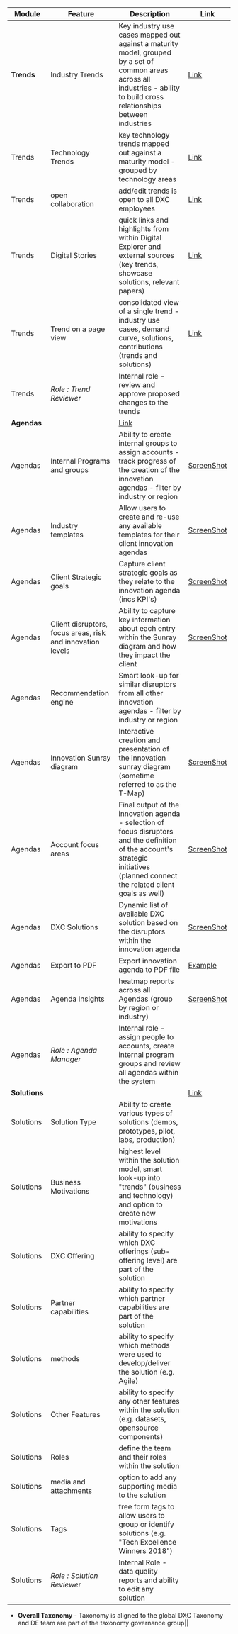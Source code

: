 | **Module** | **Feature** | **Description** | **Link** |
| --- | --- | --- |---|
|**Trends** | Industry Trends | Key industry use cases mapped out against a maturity model, grouped by a set of common areas across all industries - ability to build cross relationships between industries | [Link](https://digitalexplorer.dxc.com/de/industry) |
| Trends | Technology Trends | key technology trends mapped out against a maturity model - grouped by technology areas | [Link](https://digitalexplorer.dxc.com/de/technology) |
| Trends | open collaboration | add/edit trends is open to all DXC employees | [Link](https://digitalexplorer.dxc.com/de/collaboration/main) |
| Trends | Digital Stories | quick links and highlights from within Digital Explorer and external sources (key trends, showcase solutions, relevant papers) | [Link](https://digitalexplorer.dxc.com/de/stories) |
| Trends | Trend on a page view | consolidated view of a single trend - industry use cases, demand curve, solutions, contributions (trends and solutions) | [Link](https://digitalexplorer.dxc.com/de/stats/business/387921) |
| Trends | _Role : Trend Reviewer_ | Internal role - review and approve proposed changes to the trends |   |
| **Agendas** |   | [Link](https://digitalexplorer.dxc.com/bvr/) |
| Agendas | Internal Programs and groups | Ability to create internal groups to assign accounts - track progress of the creation of the innovation agendas - filter by industry or region |[ScreenShot](images/samples/AgendaPrograms.png)   |
| Agendas | Industry templates | Allow users to create and re-use any available templates for their client innovation agendas | [ScreenShot](images/samples/SelectAgendaTemplate.png)   |
| Agendas | Client Strategic goals | Capture client strategic goals as they relate to the innovation agenda (incs KPI&#39;s) |[ScreenShot](images/samples/CreateAgenda.png)   |
| Agendas | Client disruptors, focus areas, risk and innovation levels | Ability to capture key information about each entry within the Sunray diagram and how they impact the client |[ScreenShot](images/samples/AgendaLevels.png)    |
| Agendas | Recommendation engine | Smart look-up for similar disruptors from all other innovation agendas - filter by industry or region |   |
| Agendas | Innovation Sunray diagram | Interactive creation and presentation of the innovation sunray diagram (sometime referred to as the T-Map) | [ScreenShot](images/samples/AgendaSunray.png)  |
| Agendas | Account focus areas | Final output of the innovation agenda - selection of focus disruptors and the definition of the account&#39;s strategic initiatives (planned connect the related client goals as well) | [ScreenShot](images/samples/AgendaClientInitatives.png)  |
| Agendas | DXC Solutions | Dynamic list of available DXC solution based on the disruptors within the innovation agenda | [ScreenShot](images/samples/AgendaSolutions.png)  |
| Agendas | Export to PDF | Export innovation agenda to PDF file | [Example](images/samples/agenda.pdf)  |
| Agendas | Agenda Insights | heatmap reports across all Agendas (group by region or industry) | [ScreenShot](images/samples/AgendaInsights.png)  |
| Agendas | _Role : Agenda Manager_ | Internal role - assign people to accounts, create internal program groups and review all agendas within the system |   |
| **Solutions** |   | | [Link](https://digitalexplorer.dxc.com/se/) |
| Solutions | Solution Type | Ability to create various types of solutions (demos, prototypes, pilot, labs, production) |   |
| Solutions | Business Motivations | highest level within the solution model, smart look-up into &quot;trends&quot; (business and technology) and option to create new motivations |   |
| Solutions | DXC Offering | ability to specify which DXC offerings (sub-offering level) are part of the solution |   |
| Solutions | Partner capabilities | ability to specify which partner capabilities are part of the solution |   |
| Solutions | methods | ability to specify which methods were used to develop/deliver the solution (e.g. Agile) |   |
| Solutions | Other Features | ability to specify any other features within the solution (e.g. datasets, opensource components) |   |
| Solutions | Roles | define the team and their roles within the solution |   |
| Solutions | media and attachments | option to add any supporting media to the solution |   |
| Solutions | Tags | free form tags to allow users to group or identify solutions (e.g. &quot;Tech Excellence Winners 2018&quot;) |   |
| Solutions | _Role : Solution Reviewer_ | Internal Role - data quality reports and ability to edit any solution |   |


- **Overall Taxonomy** -  Taxonomy is aligned to the global DXC Taxonomy and DE team are part of the taxonomy governance group||
